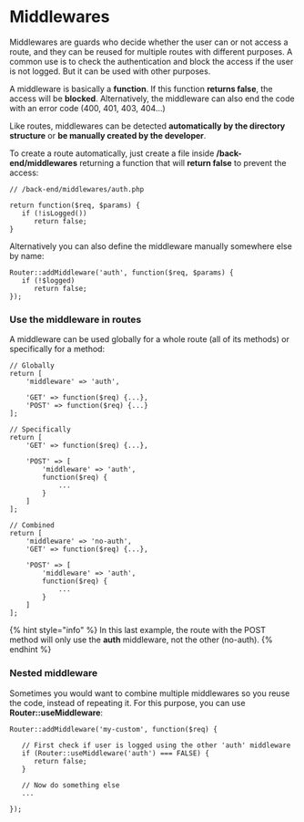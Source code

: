 # Middlewares

Middlewares are guards who decide whether the user can or not access a route, and they can be reused for multiple routes with different purposes. A common use is to check the authentication and block the access if the user is not logged. But it can be used with other purposes.

A middleware is basically a **function**. If this function **returns false**, the access will be **blocked**. Alternatively, the middleware can also end the code with an error code (400, 401, 403, 404...)

Like routes, middlewares can be detected **automatically by the directory structure** or **be manually created by the developer**.&#x20;

To create a route automatically, just create a file inside **/back-end/middlewares** returning a function that will **return false** to prevent the access:

```
// /back-end/middlewares/auth.php

return function($req, $params) {
   if (!isLogged())
      return false;
}
```

Alternatively you can also define the middleware manually somewhere else by name:

```
Router::addMiddleware('auth', function($req, $params) {
   if (!$logged)
      return false;
});
```

### Use the middleware in routes

A middleware can be used globally for a whole route (all of its methods) or specifically for a method:

```
// Globally
return [
    'middleware' => 'auth',
    
    'GET' => function($req) {...},
    'POST' => function($req) {...}
];

// Specifically
return [
    'GET' => function($req) {...},
    
    'POST' => [
        'middleware' => 'auth',
        function($req) {
            ...
        }
    ]
];

// Combined
return [
    'middleware' => 'no-auth',
    'GET' => function($req) {...},
    
    'POST' => [
        'middleware' => 'auth',
        function($req) {
            ...
        }
    ]
];
```

{% hint style="info" %}
In this last example, the route with the POST method will only use the **auth** middleware, not the other (no-auth).
{% endhint %}

### Nested middleware

Sometimes you would want to combine multiple middlewares so you reuse the code, instead of repeating it. For this purpose, you can use **Router::useMiddleware**:

```
Router::addMiddleware('my-custom', function($req) {

   // First check if user is logged using the other 'auth' middleware
   if (Router::useMiddleware('auth') === FALSE) {
      return false;
   }
   
   // Now do something else
   ...

});
```

